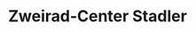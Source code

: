 ---
title: "Zweirad-Center Stadler"
url: /moenchengladbach/zweirad-center-stadler/
shop: Fahrrad
---